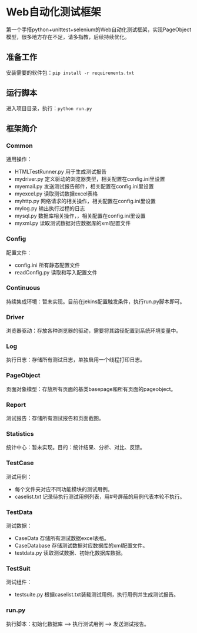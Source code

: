 # Web自动化测试框架

第一个手搭python+unittest+selenium的Web自动化测试框架，实现PageObject模型，很多地方存在不足，请多指教，后续持续优化。

## 准备工作

安装需要的软件包：`pip install -r requirements.txt`

## 运行脚本

进入项目目录，执行：`python run.py`

## 框架简介

### Common

通用操作：

* HTMLTestRunner.py 用于生成测试报告
* mydriver.py 定义驱动的浏览器类型，相关配置在config.ini里设置
* myemail.py 发送测试报告邮件，相关配置在config.ini里设置
* myexcel.py 读取测试数据excel表格
* myhttp.py 网络请求的相关操作，相关配置在config.ini里设置
* mylog.py 输出执行过程的日志
* mysql.py 数据库相关操作，，相关配置在config.ini里设置
* myxml.py 读取测试数据对应数据库的xml配置文件

### Config

配置文件：

* config.ini 所有静态配置文件
* readConfig.py 读取和写入配置文件

### Continuous

持续集成环境：暂未实现。目前在jekins配置触发条件，执行run.py脚本即可。

### Driver

浏览器驱动：存放各种浏览器的驱动，需要将其路径配置到系统环境变量中。

### Log

执行日志：存储所有测试日志，单独启用一个线程打印日志。

### PageObject

页面对象模型：存放所有页面的基类basepage和所有页面的pageobject。

### Report

测试报告：存储所有测试报告和页面截图。

### Statistics

统计中心：暂未实现。目的：统计结果、分析、对比、反馈。

### TestCase

测试用例：

* 每个文件夹对应不同功能模块的测试用例。
* caselist.txt 记录待执行测试用例列表，用#号屏蔽的用例代表本轮不执行。

### TestData

测试数据：

* CaseData 存储所有测试数据excel表格。
* CaseDatabase 存储测试数据对应数据库的xml配置文件。
* testdata.py 读取测试数据、初始化数据库数据。

### TestSuit

测试组件：

* testsuite.py 根据caselist.txt装载测试用例，执行用例并生成测试报告。

### run.py

执行脚本：初始化数据库 ——> 执行测试用例 ——> 发送测试报告。
